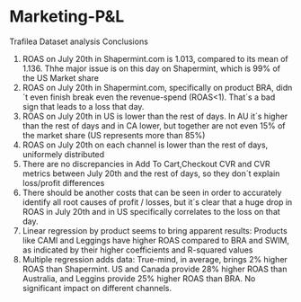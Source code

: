 # Marketing-P&L
Trafilea Dataset analysis
Conclusions
1) ROAS on July 20th in Shapermint.com is 1.013, compared to its mean of 1.136. Thhe major issue is on this day on Shapermint, which is 99% of the US Market share
2) ROAS on July 20th in Shapermint.com, specifically on product BRA, didn´t even finish break even the revenue-spend (ROAS<1). That´s a bad sign that leads to a loss that day.
3) ROAS on July 20th in US is lower than the rest of days. In AU it´s higher than the rest of days and in CA lower,
but together are not even 15% of the market share (US represents more than 85%)
4) ROAS on July 20th on each channel is lower than the rest of days, uniformely distributed
5) There are no discrepancies in Add To Cart,Checkout CVR and CVR metrics between July 20th and the rest of days, so they don´t explain loss/profit differences
6) There should be another costs that can be seen in order to accurately identify all root causes of profit / losses, but it´s clear that a huge drop in ROAS in July 20th and in US specifically correlates to the loss on that day.
7) Linear regression by product seems to bring apparent results: Products like CAMI and Leggings have higher ROAS compared to BRA and SWIM,
as indicated by their higher coefficients and R-squared values
8) Multiple regression adds data: True-mind, in average, brings 2% higher ROAS than Shapermint. US and Canada provide 28% higher ROAS than
Australia, and Leggins provide 25% higher ROAS than BRA. No significant impact on different channels.
